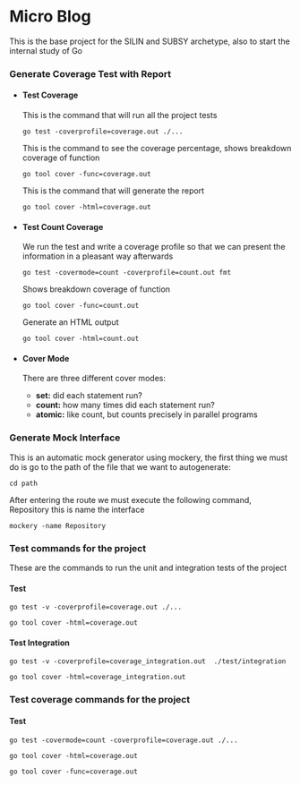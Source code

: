 # Micro Blog

This is the base project for the SILIN and SUBSY archetype, also to start the internal study of Go

### Generate Coverage Test with Report

* #### Test Coverage
    This is the command that will run all the project tests
    ```
    go test -coverprofile=coverage.out ./... 
    ```
  
    This is the command to see the coverage percentage, shows breakdown coverage of function
    ```
    go tool cover -func=coverage.out
    ```

    This is the command that will generate the report
    ````
    go tool cover -html=coverage.out
    ````


* #### Test Count Coverage
    We run the test and write a coverage profile so that we can present the information in a pleasant way afterwards
    ````
    go test -covermode=count -coverprofile=count.out fmt
    ````
  
    Shows breakdown coverage of function
    ````
    go tool cover -func=count.out
    ````
  
    Generate an HTML output
    ````
    go tool cover -html=count.out
    ````

* #### Cover Mode
    There are three different cover modes:
     * **set:** did each statement run?
     * **count:** how many times did each statement run?
     * **atomic:** like count, but counts precisely in parallel programs
     
### Generate Mock Interface
This is an automatic mock generator using mockery, the first thing we must do is go to the path of the file that we want to autogenerate:
```
cd path
```
After entering the route we must execute the following command, Repository this is name the interface
```
mockery -name Repository
```

### Test commands for the project
These are the commands to run the unit and integration tests of the project

#### Test 
```
go test -v -coverprofile=coverage.out ./...

go tool cover -html=coverage.out
```

#### Test Integration
```
go test -v -coverprofile=coverage_integration.out  ./test/integration

go tool cover -html=coverage_integration.out
```

### Test coverage commands for the project

#### Test
```
go test -covermode=count -coverprofile=coverage.out ./...

go tool cover -html=coverage.out

go tool cover -func=coverage.out
```